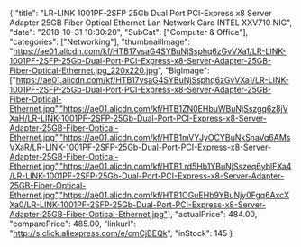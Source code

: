 {
	"title": "LR-LINK 1001PF-2SFP 25Gb Dual Port PCI-Express x8 Server Adapter 25GB Fiber Optical Ethernet Lan Network Card  INTEL XXV710 NIC",
	"date": "2018-10-31 10:30:20",
	"SubCat": ["Computer & Office"],
	"categories": ["Networking"],
	"thumbnailImage": "https://ae01.alicdn.com/kf/HTB17vsaG4SYBuNjSsphq6zGvVXa1/LR-LINK-1001PF-2SFP-25Gb-Dual-Port-PCI-Express-x8-Server-Adapter-25GB-Fiber-Optical-Ethernet.jpg_220x220.jpg",
	"BigImage": ["https://ae01.alicdn.com/kf/HTB17vsaG4SYBuNjSsphq6zGvVXa1/LR-LINK-1001PF-2SFP-25Gb-Dual-Port-PCI-Express-x8-Server-Adapter-25GB-Fiber-Optical-Ethernet.jpg","https://ae01.alicdn.com/kf/HTB1ZN0EHbuWBuNjSszgq6z8jVXaH/LR-LINK-1001PF-2SFP-25Gb-Dual-Port-PCI-Express-x8-Server-Adapter-25GB-Fiber-Optical-Ethernet.jpg","https://ae01.alicdn.com/kf/HTB1mVYJyOCYBuNkSnaVq6AMsVXaR/LR-LINK-1001PF-2SFP-25Gb-Dual-Port-PCI-Express-x8-Server-Adapter-25GB-Fiber-Optical-Ethernet.jpg","https://ae01.alicdn.com/kf/HTB1.rd5Hb1YBuNjSszeq6yblFXa4/LR-LINK-1001PF-2SFP-25Gb-Dual-Port-PCI-Express-x8-Server-Adapter-25GB-Fiber-Optical-Ethernet.jpg","https://ae01.alicdn.com/kf/HTB1OGuEHb9YBuNjy0Fgq6AxcXXa0/LR-LINK-1001PF-2SFP-25Gb-Dual-Port-PCI-Express-x8-Server-Adapter-25GB-Fiber-Optical-Ethernet.jpg"],
	"actualPrice": 484.00,
	"comparePrice": 485.00,
	"linkurl": "http://s.click.aliexpress.com/e/cmCjBEQk",
	"inStock": 145
}
